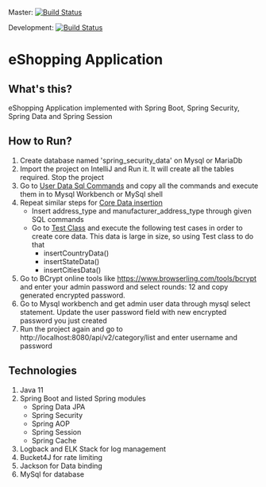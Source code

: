 Master: [![Build Status](https://travis-ci.com/pavankjadda/SpringSecurity-SpringData.svg?branch=master)](https://travis-ci.com/pavankjadda/SpringSecurity-SpringData)

Development: [![Build Status](https://travis-ci.com/pavankjadda/SpringSecurity-SpringData.svg?branch=development)](https://travis-ci.com/pavankjadda/SpringSecurity-SpringData)

# eShopping Application

## What's this?
eShopping Application implemented with Spring Boot, Spring Security, Spring Data and Spring Session

## How to Run?
1. Create database named 'spring_security_data' on Mysql or MariaDb
2. Import the project on IntelliJ and Run it. It will create all the tables required. Stop the project
3. Go to [User Data Sql Commands](https://github.com/pavankjadda/SpringSecurity-SpringData/blob/master/src/main/resources/data/User%20Data%20SqlCommands.sql) and copy all the commands and execute them in to Mysql Workbench or MySql shell
4. Repeat similar steps for [Core Data insertion](https://github.com/pavankjadda/SpringSecurity-SpringData/blob/master/src/main/resources/data/Core%20Data%20SqlCommands.sql)
   * Insert address_type and manufacturer_address_type through given SQL commands
   * Go to [Test Class](https://github.com/pavankjadda/SpringSecurity-SpringData/blob/master/src/test/java/com/pj/springsecurity/insertdata/InsertDataTest.java) and execute the following test cases in order to create core data. This data is large in size, so using Test class to do that
      * insertCountryData()
      * insertStateData()
      * insertCitiesData()
5. Go to BCrypt online tools like https://www.browserling.com/tools/bcrypt and enter your admin password and select rounds: 12 and copy generated encrypted password. 
6. Go to Mysql workbench and get admin user data through mysql select statement. Update the user password field with new encrypted password you just created
7. Run the project again and go to http://localhost:8080/api/v2/category/list and enter username and password


## Technologies 
1. Java 11
2. Spring Boot and listed Spring modules 
    - Spring Data JPA
    - Spring Security 
    - Spring AOP
    - Spring Session
    - Spring Cache
3. Logback and ELK Stack for log management
4. Bucket4J for rate limiting
5. Jackson for Data binding
6. MySql for database
